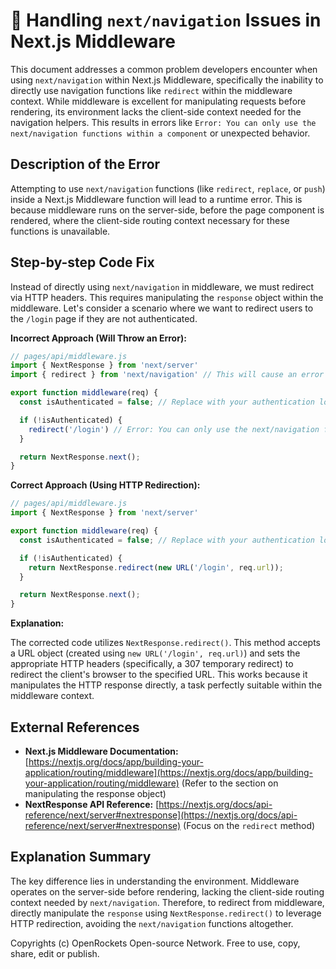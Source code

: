 # 🐞 Handling `next/navigation` Issues in Next.js Middleware


This document addresses a common problem developers encounter when using `next/navigation` within Next.js Middleware, specifically the inability to directly use navigation functions like `redirect` within the middleware context.  While middleware is excellent for manipulating requests before rendering, its environment lacks the client-side context needed for the navigation helpers.  This results in errors like `Error: You can only use the next/navigation functions within a component` or unexpected behavior.

## Description of the Error

Attempting to use `next/navigation` functions (like `redirect`, `replace`, or `push`) inside a Next.js Middleware function will lead to a runtime error.  This is because middleware runs on the server-side, before the page component is rendered, where the client-side routing context necessary for these functions is unavailable.

## Step-by-step Code Fix

Instead of directly using `next/navigation` in middleware, we must redirect via HTTP headers. This requires manipulating the `response` object within the middleware.  Let's consider a scenario where we want to redirect users to the `/login` page if they are not authenticated.

**Incorrect Approach (Will Throw an Error):**

```javascript
// pages/api/middleware.js
import { NextResponse } from 'next/server'
import { redirect } from 'next/navigation' // This will cause an error

export function middleware(req) {
  const isAuthenticated = false; // Replace with your authentication logic

  if (!isAuthenticated) {
    redirect('/login') // Error: You can only use the next/navigation functions within a component
  }

  return NextResponse.next();
}
```

**Correct Approach (Using HTTP Redirection):**

```javascript
// pages/api/middleware.js
import { NextResponse } from 'next/server'

export function middleware(req) {
  const isAuthenticated = false; // Replace with your authentication logic

  if (!isAuthenticated) {
    return NextResponse.redirect(new URL('/login', req.url));
  }

  return NextResponse.next();
}

```

**Explanation:**

The corrected code utilizes `NextResponse.redirect()`. This method accepts a URL object (created using `new URL('/login', req.url)`) and sets the appropriate HTTP headers (specifically, a 307 temporary redirect) to redirect the client's browser to the specified URL. This works because it manipulates the HTTP response directly, a task perfectly suitable within the middleware context.


## External References

* **Next.js Middleware Documentation:** [https://nextjs.org/docs/app/building-your-application/routing/middleware](https://nextjs.org/docs/app/building-your-application/routing/middleware)  (Refer to the section on manipulating the response object)
* **NextResponse API Reference:** [https://nextjs.org/docs/api-reference/next/server#nextresponse](https://nextjs.org/docs/api-reference/next/server#nextresponse) (Focus on the `redirect` method)


## Explanation Summary

The key difference lies in understanding the environment. Middleware operates on the server-side before rendering, lacking the client-side routing context needed by `next/navigation`.  Therefore, to redirect from middleware, directly manipulate the `response` using `NextResponse.redirect()` to leverage HTTP redirection, avoiding the `next/navigation` functions altogether.


Copyrights (c) OpenRockets Open-source Network. Free to use, copy, share, edit or publish.

